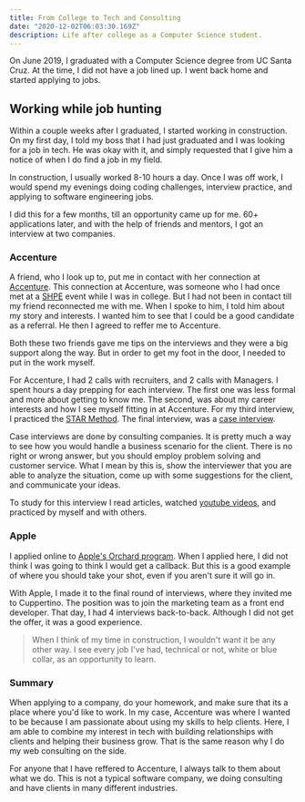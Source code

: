 ```yaml
---
title: From College to Tech and Consulting
date: "2020-12-02T06:03:30.169Z"
description: Life after college as a Computer Science student.
---
```


On June 2019, I graduated with a Computer Science degree from UC Santa Cruz.
At the time, I did not have a job lined up. I went back home and started applying to jobs.

## Working while job hunting

Within a couple weeks after I graduated, I started working in construction.
On my first day, I told my boss that I had just graduated and I was looking for
a job in tech. He was okay with it, and simply requested that I
give him a notice of when I do find a job in my field.

In construction, I usually worked 8-10 hours a day.
Once I was off work, I would spend my evenings doing coding challenges,
interview practice, and applying to software engineering jobs.

I did this for a few months, till an opportunity came up for me.
60+ applications later, and with the help of friends and mentors, 
I got an interview at two companies.

### Accenture

A friend, who I look up to, put me in contact with her connection at 
[Accenture](http://accenture.com). This connection at Accenture, was someone who I had once met
at a [SHPE](https://www.shpe.org/) event while I was in college. But I had not been in contact till my
friend reconnected me with me.
 When I spoke to him, I told him about
my story and interests. I wanted him to see that I could be a good candidate as a referral. 
He then I agreed to reffer me to Accenture.

Both these two friends gave me tips on the interviews and they were a big support along the way.
But in order to get my foot in the door, I needed to put in the work myself.

For Accenture, I had 2 calls with recruiters, and 2 calls with Managers.
I spent hours a day prepping for each interview.
The first one was less formal and more about getting to know me.
The second, was about my career interests and how I see myself fitting in at Accenture.
For my third interview, I practiced the [STAR Method](https://www.indeed.com/hire/c/info/star-interview-format?aceid=&gclid=Cj0KCQiAk53-BRD0ARIsAJuNhpvDgIFRH5Yjo65ZW91BZkn5X5RAhOV7tPAJk8IBpIzF1yC6AjNJmZoaAhSdEALw_wcB).
The final interview, was a [case interview](https://biginterview.com/case-interview-questions/).

Case interviews are done by consulting companies. It is pretty much a way to see how you would
handle a business scenario for the client. There is no right or wrong answer,
but you should employ problem solving and customer service. What I mean by this is, show the interviewer
that you are able to analyze the situation, come up with some suggestions for the client, and communicate your ideas.

To study for this interview I read articles, watched [youtube videos](https://www.youtube.com/user/caseinterview), and practiced by myself and with others.


### Apple

I applied online to
[Apple's Orchard program](https://9to5mac.com/2016/10/05/apple-orchard-program-marketing-talent/).
When I applied here, I did not think I was going to 
think I would get a callback.
But this is a good example of where you should take your shot, even if you aren't sure it will go in.

With Apple, I made it to the final round of interviews, where they invited me to Cuppertino. The position was to join the marketing team as a front end developer.
That day, I had 4 interviews back-to-back. Although I did not get the offer, it was a good experience.

> When I think of my time in construction, I wouldn't want it be any other way. I see every job I've had, technical or not, white or blue collar, as an opportunity to learn.

### Summary

When applying to a company, do your homework, and make sure that its a place where you'd like to work.
In my case, Accenture was where I wanted to be because I am passionate about using my skills to help clients.
Here, I am able to combine my interest in tech with building relationships with clients and helping their business grow.
That is the same reason why I do my web consulting on the side.

For anyone that I have reffered to Accenture, I always talk to them about what we do.
This is not a typical software company, we doing consulting and have clients in many different industries.